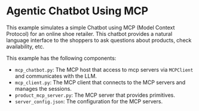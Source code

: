 # Agentic Chatbot Using MCP
This example simulates a simple Chatbot using MCP (Model Context Protocol) for an online shoe retailer. This chatbot provides a natural language interface to the shoppers to ask questions about products, check availability, etc.

This example has the following components:
- `mcp_chatbot.py`: The MCP host that access to mcp servers via `MCPClient` and communicates with the LLM.
- `mcp_client.py`: The MCP client that connects to the MCP servers and manages the sessions.
- `product_mcp_server.py`: The MCP server that provides primitives.
- `server_config.json`: The configuration for the MCP servers.

